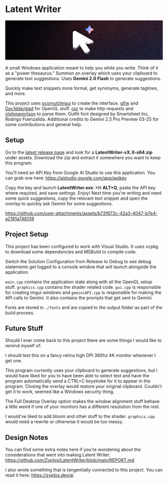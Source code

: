 # Latent Writer

![header image](./img-header.png)

A small Windows application meant to help you while you write. Think of it as a "power thesaurus." Summon an overlay which uses your clipboard to generate text suggestions. Uses **Gemini 2.0 Flash** to generate suggestions.

Quickly make text snippets more formal, get synonyms, generate taglines, and more.

This project uses [ocornut/imgui](https://github.com/ocornut/imgui) to create the interface. [glfw](glfw/glfw) and [Dav1dde/glad](https://github.com/Dav1dde/glad) for OpenGL stuff. [cpr](https://github.com/libcpr/cpr) to make http requests and [nlohmann/json](https://github.com/nlohmann/json) to parse them. Outfit font designed by Smartsheet Inc, Rodrigo Fuenzalida. Additional credits to Gemini 2.5 Pro Preview 03-25 for some contributions and general help.

## Setup

Go to the [latest release page](https://github.com/Zyplos/LatentWriter/releases/latest) and look for a **LatentWriter-vX.X-x64.zip** under assets. Download the zip and extract it somewhere you want to keep this program.

You'll need an API Key from Google AI Studio to use this application. You can grab one here: https://aistudio.google.com/app/apikey

Copy the key and launch **LatentWriter.exe**. Hit **ALT+Q**, paste the API key where required, and save settings. Enjoy! Next time you're writing and need some quick suggestions, copy the relevant text snippet and open the overlay to quickly ask Gemini for some suggestions.

https://github.com/user-attachments/assets/b72f672c-42a3-4047-b7e4-a2191a748139

## Project Setup

This project has been configured to work with Visual Studio. It uses vcpkg to download some dependencies and MSBuild to compile code.

Switch the Solution Configuration from Release to Debug to see debug statements get logged to a console window that will launch alongside the application.

`main.cpp` contains the application state along with all the OpenGL setup stuff. `graphics.cpp` contains the shader related code. `gui.cpp` is responsible for creating imgui windows and `geminiAPI.cpp` is responsible for making the API calls to Gemini. It also contains the prompts that get sent to Gemini.

Fonts are stored in `./fonts` and are copied to the output folder as part of the build process.

## Future Stuff

Should I ever come back to this project there are some things I would like to remind myself of:

I should test this on a fancy retina high DPI 360hz 4K monitor whenever I get one.

This program currently uses your clipboard to generate suggestions, but I would have liked for you to have been able to select text and have the program automatically send a CTRL+C keystroke for it to appear in the program. Closing the overlay would restore your original clipboard. Couldn't get it to work, seemed like a Windows security thing.

The Full Desktop Overlay option makes the window alignment stuff behave a little weird if one of your monitors has a different resolution from the rest.

I would've liked to add bloom and other stuff to the shader. `graphics.cpp` would need a rewrite or otherwise it would be too messy.

## Design Notes

You can find some extra notes here if you're wondering about the considerations that went into making Latent Writer: https://github.com/Zyplos/LatentWriter/blob/main/REPORT.md

I also wrote something that is tangentially connected to this project. You can read it here: https://zyplos.dev/ai
